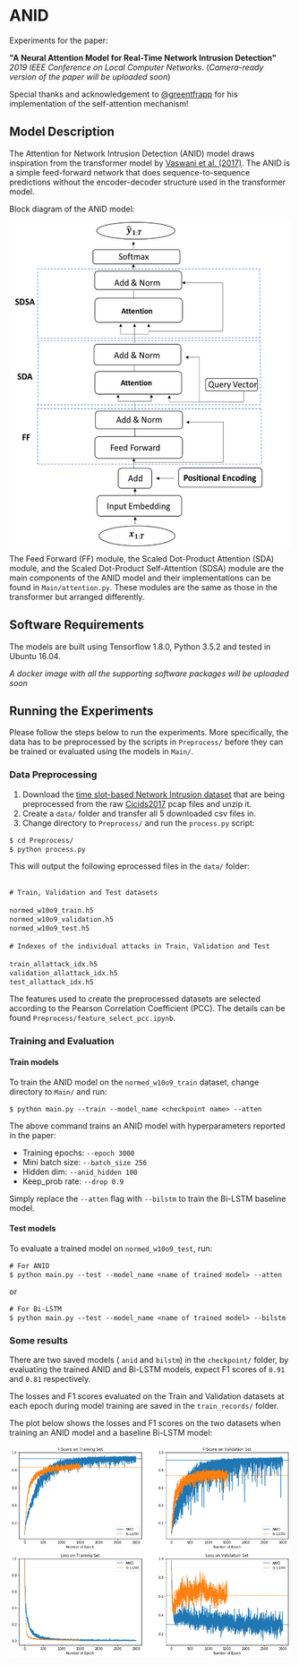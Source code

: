 # ANID 

Experiments for the paper:

**"A Neural Attention Model for Real-Time Network Intrusion Detection"** *2019 IEEE Conference on Local Computer Networks*.
(*Camera-ready version of the paper will be uploaded soon*)

Special thanks and acknowledgement to [@greentfrapp](https://github.com/greentfrapp/attention-primer) for his implementation of
the self-attention mechanism!

## Model Description

The Attention for Network Intrusion Detection (ANID) model draws inspiration from the transformer model by [Vaswani et al. (2017)](https://arxiv.org/abs/1706.03762).
The ANID is a simple feed-forward network that does sequence-to-sequence predictions without the encoder-decoder structure used in the transformer model.

Block diagram of the ANID model:

<p align="center"><img src="images/anid.png" alt="anid." width="whatever" height="580px" align="center" style="display: block; margin:auto;"></p>

The Feed Forward (FF) module, the Scaled Dot-Product Attention (SDA) module, and the Scaled Dot-Product Self-Attention (SDSA) module 
are the main components of the ANID model and their implementations can be found in `Main/attention.py`. 
These modules are the same as those in the transformer but arranged differently. 

## Software Requirements

The models are built using Tensorflow 1.8.0, Python 3.5.2 and tested in Ubuntu 16.04.

*A docker image with all the supporting software packages will be uploaded soon*

## Running the Experiments 

Please follow the steps below to run the experiments.
More specifically, the data has to be preprocessed by the scripts in `Preprocess/`
before they can be trained or evaluated using the models in `Main/`.

### Data Preprocessing

1. Download the [time slot-based Network Intrusion dataset](https://drive.google.com/file/d/1CJIOMOXjrAh9l09Qr_Y9aTSFzRFUknpf/view) that are being preprocessed
from the raw [Cicids2017](https://www.unb.ca/cic/datasets/ids-2017.html) pcap files and unzip it.
2. Create a `data/` folder and transfer all 5 downloaded csv files in.
3. Change directory to `Preprocess/` and run the `process.py` script:
```
$ cd Preprocess/
$ python process.py
```
This will output the following eprocessed files in the `data/` folder:

```python3

# Train, Validation and Test datasets

normed_w10o9_train.h5
normed_w10o9_validation.h5
normed_w10o9_test.h5

# Indexes of the individual attacks in Train, Validation and Test

train_allattack_idx.h5
validation_allattack_idx.h5
test_allattack_idx.h5
```
The features used to create the preprocessed datasets are selected according to the
Pearson Correlation Coefficient (PCC). The details can be found `Preprocess/feature_select_pcc.ipynb`.

### Training and Evaluation

#### Train models

To train the ANID model on the `normed_w10o9_train` dataset, change directory to 
`Main/` and run:
```
$ python main.py --train --model_name <checkpoint name> --atten  
```
The above command trains an ANID model with hyperparameters reported in the paper:

- Training epochs: `--epoch 3000`
- Mini batch size: `--batch_size 256`
- Hidden dim: `--anid_hidden 100`
- Keep_prob rate: `--drop 0.9`

Simply replace the `--atten` flag with `--bilstm` to train the Bi-LSTM baseline model.

#### Test models

To evaluate a trained model on `normed_w10o9_test`, run:
```
# For ANID
$ python main.py --test --model_name <name of trained model> --atten  
```
or
```
# For Bi-LSTM
$ python main.py --test --model_name <name of trained model> --bilstm
```

### Some results

There are two saved models ( `anid` and `bilstm`) in the `checkpoint/` folder, 
by evaluating the trained ANID and Bi-LSTM models, expect F1 scores of `0.91` and `0.81` respectively.   

The losses and F1 scores evaluated on the Train and Validation datasets at each epoch during model training
are saved in the `train_records/` folder.

The plot below shows the losses and F1 scores on the two datasets when training an ANID model and a baseline Bi-LSTM model:

<p align="center"><img src="images/training_records.png" alt="records" width="whatever" height="whatever" align="center" style="display: block; margin:auto;"></p>








